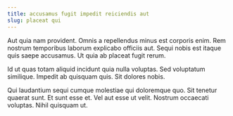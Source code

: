 ```yaml
---
title: accusamus fugit impedit reiciendis aut
slug: placeat qui
---
```


Aut quia nam provident. Omnis a repellendus minus est corporis enim. Rem nostrum temporibus laborum explicabo officiis aut. Sequi nobis est itaque quis saepe accusamus. Ut quia ab placeat fugit rerum.

Id ut quas totam aliquid incidunt quia nulla voluptas. Sed voluptatum similique. Impedit ab quisquam quis. Sit dolores nobis.

Qui laudantium sequi cumque molestiae qui doloremque quo. Sit tenetur quaerat sunt. Et sunt esse et. Vel aut esse ut velit. Nostrum occaecati voluptas. Nihil quisquam ut.
